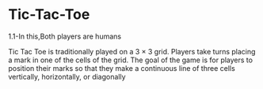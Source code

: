 # Tic-Tac-Toe
1.1-In this,Both players are humans

Tic Tac Toe is traditionally played on a 3 × 3 grid. 
Players take turns placing a mark in one of the cells
of the grid. The goal of the game is for players to 
position their marks so that they make a continuous 
line of three cells vertically, horizontally, or diagonally
